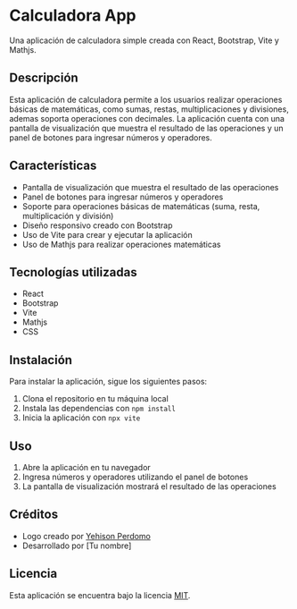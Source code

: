 # Calculadora App

Una aplicación de calculadora simple creada con React, Bootstrap, Vite y Mathjs.

## Descripción

Esta aplicación de calculadora permite a los usuarios realizar operaciones básicas de matemáticas, como sumas, restas, multiplicaciones y divisiones, ademas soporta operaciones con decimales. La aplicación cuenta con una pantalla de visualización que muestra el resultado de las operaciones y un panel de botones para ingresar números y operadores.

## Características

- Pantalla de visualización que muestra el resultado de las operaciones
- Panel de botones para ingresar números y operadores
- Soporte para operaciones básicas de matemáticas (suma, resta, multiplicación y división)
- Diseño responsivo creado con Bootstrap
- Uso de Vite para crear y ejecutar la aplicación
- Uso de Mathjs para realizar operaciones matemáticas

## Tecnologías utilizadas

- React
- Bootstrap
- Vite
- Mathjs
- CSS

## Instalación

Para instalar la aplicación, sigue los siguientes pasos:

1. Clona el repositorio en tu máquina local
2. Instala las dependencias con `npm install`
3. Inicia la aplicación con `npx vite`

## Uso

1. Abre la aplicación en tu navegador
2. Ingresa números y operadores utilizando el panel de botones
3. La pantalla de visualización mostrará el resultado de las operaciones

## Créditos

- Logo creado por [Yehison Perdomo](https://yehison-perdomo.netlify.app/)
- Desarrollado por [Tu nombre]

## Licencia

Esta aplicación se encuentra bajo la licencia [MIT](https://opensource.org/licenses/MIT).
